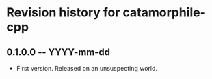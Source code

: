 # Revision history for catamorphile-cpp

## 0.1.0.0 -- YYYY-mm-dd

* First version. Released on an unsuspecting world.
